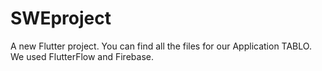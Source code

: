 # SWEproject

A new Flutter project.
You can find all the files for our Application TABLO.
We used FlutterFlow and Firebase.
